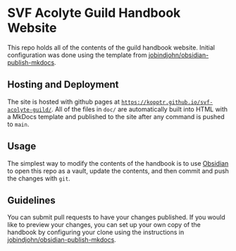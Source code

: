 # SVF Acolyte Guild Handbook Website

This repo holds all of the contents of the guild handbook website. Initial
configuration was done using the template from
[jobindjohn/obsidian-publish-mkdocs](https://github.com/jobindjohn/obsidian-publish-mkdocs).

## Hosting and Deployment
The site is hosted with github pages at
[`https://kopptr.github.io/svf-acolyte-guild/`](https://kopptr.github.io/svf-acolyte-guild/).
All of the files in `doc/` are automatically built into HTML with a MkDocs
template and published to the site after any command is pushed to `main`.

## Usage
The simplest way to modify the contents of the handbook is to use
[Obsidian](https://obsidian.md/) to open this repo as a vault, update the
contents, and then commit and push the changes with `git`.

## Guidelines
You can submit pull requests to have your changes published. If you would like
to preview your changes, you can set up your own copy of the handbook by
configuring your clone using the instructions in 
[jobindjohn/obsidian-publish-mkdocs](https://github.com/jobindjohn/obsidian-publish-mkdocs).
